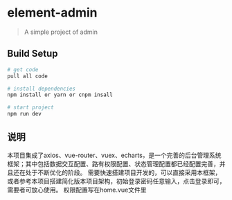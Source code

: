 # element-admin
> A simple project of admin

## Build Setup

``` bash
# get code
pull all code

# install dependencies
npm install or yarn or cnpm insall

# start project
npm run dev
```

## 说明
本项目集成了axios、vue-router、vuex、echarts，是一个完善的后台管理系统框架；其中包括数据交互配置、路有权限配置、状态管理配置都已经配置完善，并且还在处于不断优化的阶段。
需要快速搭建项目开发的，可以直接采用本框架，或者参考本项目搭建简化版本项目架构，初始登录密码任意输入，点击登录即可，需要者可放心使用。
权限配置写在home.vue文件里
